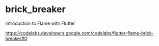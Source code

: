 # brick_breaker

Introduction to Flame with Flutter

https://codelabs.developers.google.com/codelabs/flutter-flame-brick-breaker#0
